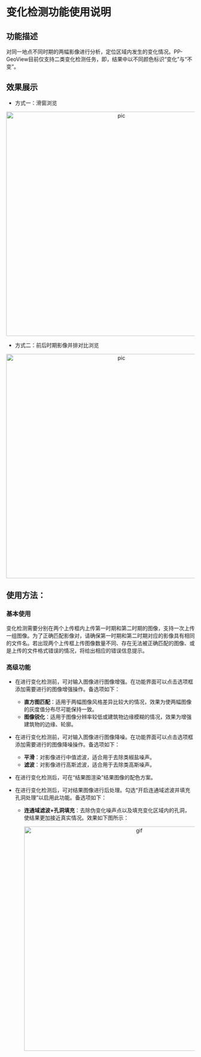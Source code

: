 # 变化检测功能使用说明

## 功能描述

对同一地点不同时期的两幅影像进行分析，定位区域内发生的变化情况。PP-GeoView目前仅支持二类变化检测任务，即，结果中以不同颜色标识“变化”与“不变”。

## 效果展示

+ 方式一：滑窗浏览
<p align="center">
    <img src="https://user-images.githubusercontent.com/78073130/198859495-2421f879-80ee-4766-9791-3f978c0c15e3.png" alt = "pic" width = "600" />
</p>

+ 方式二：前后时期影像并排对比浏览
<p align="center">
    <img src="https://user-images.githubusercontent.com/78073130/198859728-e702883e-d0e7-4ad8-9b1e-a3084b78371c.jpg" alt = "pic" width = "600" />
</p>

## 使用方法：

### 基本使用

变化检测需要分别在两个上传框内上传第一时期和第二时期的图像，支持一次上传一组图像。为了正确匹配影像对，请确保第一时期和第二时期对应的影像具有相同的文件名。若出现两个上传框上传图像数量不同、存在无法被正确匹配的图像、或是上传的文件格式错误的情况，将给出相应的错误信息提示。

### 高级功能

+ 在进行变化检测前，可对输入图像进行图像增强。在功能界面可以点击选项框添加需要进行的图像增强操作。备选项如下：
    - **直方图匹配**：适用于两幅图像风格差异比较大的情况，效果为使两幅图像的灰度值分布尽可能保持一致。
    - **图像锐化**：适用于图像分辨率较低或建筑物边缘模糊的情况，效果为增强建筑物的边缘、轮廓。

+ 在进行变化检测前，可对输入图像进行图像降噪。在功能界面可以点击选项框添加需要进行的图像降噪操作。备选项如下：
    - **平滑**：对影像进行中值滤波，适合用于去除类椒盐噪声。
    - **滤波**：对影像进行高斯滤波，适合用于去除类高斯噪声。

+ 在进行变化检测后，可在“结果图渲染”结果图像的配色方案。

+ 在进行变化检测后，可对结果图像进行后处理。勾选“开启连通域滤波并填充孔洞处理”以启用此功能。备选项如下：
    - **连通域滤波+孔洞填充**：去除伪变化噪声点以及填充变化区域内的孔洞，使结果更加接近真实情况。效果如下图所示：
        <p align="center">
            <img src="https://user-images.githubusercontent.com/78073130/198609084-a9b27edb-b6ba-40da-9e14-782a134ddc33.png" alt = "gif" width = "600" />
        </p>
